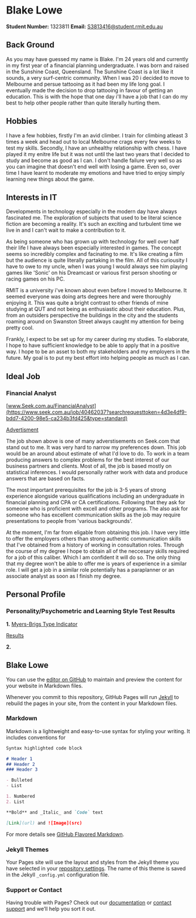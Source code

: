 # Blake Lowe

**Student Number:** 1323811
**Email:** S3813416@student.rmit.edu.au

## **Back Ground**
As you may have guessed my name is Blake. I'm 24 years old and currently in my first year of a financial planning undergraduate.
I was born and raised in the Sunshine Coast, Queensland. The Sunshine Coast is a lot like it sounds, a very surf-centric community. When I was 20 i decided to move to Melbourne and persue tattooing as it had been my life long goal. I eventually made the decision to drop tattooing in favour of getting an education. This is with the hope that one day i'll have a job that I can do my best to help other people rather than quite literally hurting them. 

## **Hobbies**
I have a few hobbies, firstly I'm an avid climber. I train for climbing atleast 3 times a week and head out to local Melbourne crags every few weeks to test my skills. Secondly, I have an unhealthy relationship with chess. I have played it my enitre life but it was not until the last two years that I decided to study and become as good as I can. I don't handle failure very well so as you can imagine that doesn't end well with losing a game. Even so, over time I have learnt to moderate my emotions and have tried to enjoy simply learning new things about the game. 

## **Interests in IT**
Developments in technology especially in the modern day have always fascinated me. The exploration of subjects that used to be literal science fiction are becoming a reality. It's such an exciting and turbulent time we live in and I can't wait to make a contribution to it.

As being someone who has grown up with technology for well over half their life I have always been especially interested in games. The concept seems so incredibly complex and facinating to me. It's like creating a film but the audience is quite literally partaking in the film. All of this curiousity I have to owe to my uncle, when I was young I would always see him playing games like 'Sonic' on his Dreamcast or various first person shooting or racing games on his PC. 

RMIT is a university i've known about even before I moved to Melbourne. It seemed everyone was doing arts degrees here and were thoroughly enjoying it. This was quite a bright contrast to other friends of mine studying at QUT and not being as enthusiastic about their education. Plus, from an outsiders perspective the buildings in the city and the students roaming around on Swanston Street always caught my attention for being pretty cool. 

Frankly, I expect to be set up for my career during my studies. To elaborate, I hope to have sufficient knowledge to be able to apply that in a positive way. I hope to be an asset to both my stakeholders and my employers in the future. My goal is to put my best effort into helping people as much as I can. 


## **Ideal Job**
### **Financial Analyst**

[www.Seek.com.au/FinancialAnalyst](https://www.seek.com.au/job/40462037?searchrequesttoken=4d3e4df9-bdd7-4200-98e5-ca234b3fd425&type=standard)

[Advertisment](https://github.com/Blakelowe95/Assigntment---1/blob/master/Screen%20Shot%202019-12-04%20at%2011.35.39.png?raw=true)

The job shown above is one of many adverstisements on Seek.com that stand out to me. It was very hard to narrow my preferences down. This job would be an around about estimate of what I'd love to do. To work in a team producing answers to complex problems for the best interest of our business partners and clients. Most of all, the job is based mostly on statistical inferences. I would personally rather work with data and produce answers that are based on facts. 

The most important prerequisites for the job is 3-5 years of strong experience alongside various qualifications including an undergraduate in financial planning and CPA or CA certifications. Following that they ask for someone who is proficient with excell and other programs. The also ask for someone who has excellent communication skills as the job may require presentations to people from 'various backgrounds'.

At the moment, I'm far from eligable from obtaining this job. I have very little to offer the employers others than strong authentic communication skills that I've obtained from a history of working in consultation roles. 
Through the course of my degree I hope to obtain all of the neccesary skills required for a job of this caliber. Which I am confident it will do so. The only thing that my degree won't be able to offer me is years of experience in a similar role. I will get a job in a similar role potentially has a paraplanner or an associate analyst as soon as I finish my degree. 

## **Personal Profile**
### **Personality/Psychometric and Learning Style Test Results**
**1.**
[Myers-Brigs Type Indicator](https://www.16personalities.com/infj-personality)

[Results](https://github.com/Blakelowe95/Assignment-1/blob/master/Screen%20Shot%202019-12-06%20at%2013.29.46.png?raw=true)

**2.**



## Blake Lowe

You can use the [editor on GitHub](https://github.com/Blakelowe95/assignment1/edit/master/README.md) to maintain and preview the content for your website in Markdown files.

Whenever you commit to this repository, GitHub Pages will run [Jekyll](https://jekyllrb.com/) to rebuild the pages in your site, from the content in your Markdown files.

### Markdown

Markdown is a lightweight and easy-to-use syntax for styling your writing. It includes conventions for

```markdown
Syntax highlighted code block

# Header 1
## Header 2
### Header 3

- Bulleted
- List

1. Numbered
2. List

**Bold** and _Italic_ and `Code` text

[Link](url) and ![Image](src)
```

For more details see [GitHub Flavored Markdown](https://guides.github.com/features/mastering-markdown/).

### Jekyll Themes

Your Pages site will use the layout and styles from the Jekyll theme you have selected in your [repository settings](https://github.com/Blakelowe95/assignment1/settings). The name of this theme is saved in the Jekyll `_config.yml` configuration file.

### Support or Contact

Having trouble with Pages? Check out our [documentation](https://help.github.com/categories/github-pages-basics/) or [contact support](https://github.com/contact) and we’ll help you sort it out.
